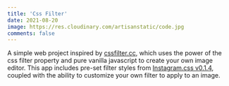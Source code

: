 ```yaml
---
title: 'Css Filter'
date: 2021-08-20
image: https://res.cloudinary.com/artisanstatic/code.jpg
comments: false
---
```


A simple web project inspired by [cssfilter.cc](https://www.cssfilters.co), which uses the power of the css filter property and pure vanilla javascript to create your own image editor.
This app includes pre-set filter styles from [Instagram.css v0.1.4](https://github.com/picturepan2/instagram.css), coupled with the ability to 
customize your own filter to apply to an image.
